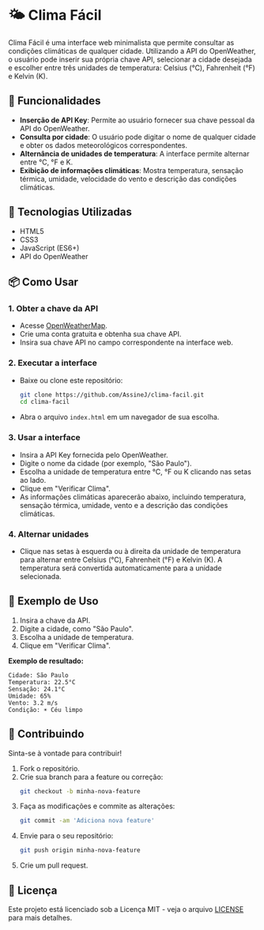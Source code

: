 # 🌤️ Clima Fácil

Clima Fácil é uma interface web minimalista que permite consultar as condições climáticas de qualquer cidade. Utilizando a API do OpenWeather, o usuário pode inserir sua própria chave API, selecionar a cidade desejada e escolher entre três unidades de temperatura: Celsius (°C), Fahrenheit (°F) e Kelvin (K).

## 🚀 Funcionalidades

- **Inserção de API Key**: Permite ao usuário fornecer sua chave pessoal da API do OpenWeather.
- **Consulta por cidade**: O usuário pode digitar o nome de qualquer cidade e obter os dados meteorológicos correspondentes.
- **Alternância de unidades de temperatura**: A interface permite alternar entre °C, °F e K.
- **Exibição de informações climáticas**: Mostra temperatura, sensação térmica, umidade, velocidade do vento e descrição das condições climáticas.

## 🧰 Tecnologias Utilizadas

- HTML5
- CSS3
- JavaScript (ES6+)
- API do OpenWeather

## 📦 Como Usar

### 1. Obter a chave da API
- Acesse [OpenWeatherMap](https://openweathermap.org/).
- Crie uma conta gratuita e obtenha sua chave API.
- Insira sua chave API no campo correspondente na interface web.

### 2. Executar a interface
- Baixe ou clone este repositório:
    ```bash
    git clone https://github.com/AssineJ/clima-facil.git
    cd clima-facil
    ```
- Abra o arquivo `index.html` em um navegador de sua escolha.

### 3. Usar a interface
- Insira a API Key fornecida pelo OpenWeather.
- Digite o nome da cidade (por exemplo, "São Paulo").
- Escolha a unidade de temperatura entre °C, °F ou K clicando nas setas ao lado.
- Clique em "Verificar Clima".
- As informações climáticas aparecerão abaixo, incluindo temperatura, sensação térmica, umidade, vento e a descrição das condições climáticas.

### 4. Alternar unidades
- Clique nas setas à esquerda ou à direita da unidade de temperatura para alternar entre Celsius (°C), Fahrenheit (°F) e Kelvin (K). A temperatura será convertida automaticamente para a unidade selecionada.

## 📸 Exemplo de Uso

1. Insira a chave da API.
2. Digite a cidade, como "São Paulo".
3. Escolha a unidade de temperatura.
4. Clique em "Verificar Clima".

**Exemplo de resultado:**
```
Cidade: São Paulo
Temperatura: 22.5°C
Sensação: 24.1°C
Umidade: 65%
Vento: 3.2 m/s
Condição: ☀️ Céu limpo
```

## 🤝 Contribuindo

Sinta-se à vontade para contribuir! 

1. Fork o repositório.
2. Crie sua branch para a feature ou correção:
     ```bash
     git checkout -b minha-nova-feature
     ```
3. Faça as modificações e commite as alterações:
     ```bash
     git commit -am 'Adiciona nova feature'
     ```
4. Envie para o seu repositório:
     ```bash
     git push origin minha-nova-feature
     ```
5. Crie um pull request.

## 📝 Licença

Este projeto está licenciado sob a Licença MIT - veja o arquivo [LICENSE](LICENSE) para mais detalhes.
